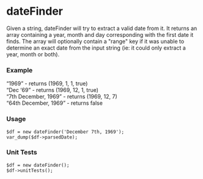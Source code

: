 # dateFinder

Given a string, dateFinder will try to extract a valid date from it. It returns an array containing a year, month and day corresponding with the first date it finds. The array will optionally contain a "range" key if it was unable to determine an exact date from the input string (ie: it could only extract a year, month or both).

### Example

“1969” - returns (1969, 1, 1, true)  
“Dec ‘69” - returns (1969, 12, 1, true)  
“7th December, 1969” - returns (1969, 12, 7)  
“64th December, 1969” - returns false

### Usage

`$df = new dateFinder('December 7th, 1969');`  
`var_dump($df->parsedDate);`

### Unit Tests

`$df = new dateFinder();`  
`$df->unitTests();`
